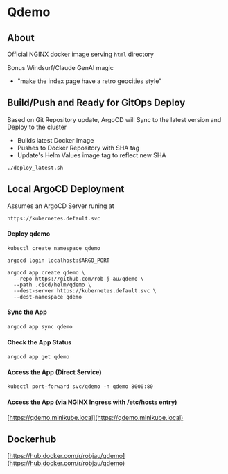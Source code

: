 # Qdemo

## About

Official NGINX docker image serving `html` directory

Bonus Windsurf/Claude GenAI magic

* "make the index page have a retro geocities style"

## Build/Push and Ready for GitOps Deploy

Based on Git Repository update, ArgoCD will Sync to the latest version and Deploy to the cluster

- Builds latest Docker Image
- Pushes to Docker Repository with SHA tag
- Update's Helm Values image tag to reflect new SHA

```
./deploy_latest.sh
```

## Local ArgoCD Deployment

Assumes an ArgoCD Server runing at

`https://kubernetes.default.svc`

#### Deploy qdemo

`kubectl create namespace qdemo`

`argocd login localhost:$ARGO_PORT`

```
argocd app create qdemo \
  --repo https://github.com/rob-j-au/qdemo \
  --path .cicd/helm/qdemo \
  --dest-server https://kubernetes.default.svc \
  --dest-namespace qdemo
```

#### Sync the App

`argocd app sync qdemo`

#### Check the App Status
`argocd app get qdemo`

#### Access the App (Direct Service)
`kubectl port-forward svc/qdemo -n qdemo 8000:80`

#### Access the App (via NGINX Ingress with /etc/hosts entry)

[https://qdemo.minikube.local](https://qdemo.minikube.local)




## Dockerhub

[https://hub.docker.com/r/robjau/qdemo](https://hub.docker.com/r/robjau/qdemo)